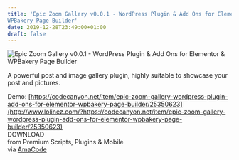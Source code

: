 ```yaml
---
title: 'Epic Zoom Gallery v0.0.1 - WordPress Plugin & Add Ons for Elementor &
WPBakery Page Builder'
date: 2019-12-28T23:49:00+01:00
draft: false
---
```


![Epic Zoom Gallery v0.0.1 - WordPress Plugin & Add Ons for Elementor & WPBakery Page Builder](http://www.codelist.cc/uploads/posts/2019-12/1577549344_epic-zoom-gallery.jpg "Epic Zoom Gallery v0.0.1 - WordPress Plugin & Add Ons for Elementor & WPBakery Page Builder")  
  
A powerful post and image gallery plugin, highly suitable to showcase your post and pictures.  
  
Demo: [https://codecanyon.net/item/epic-zoom-gallery-wordpress-plugin-add-ons-for-elementor-wpbakery-page-builder/25350623](http://www.lolinez.com/?https://codecanyon.net/item/epic-zoom-gallery-wordpress-plugin-add-ons-for-elementor-wpbakery-page-builder/25350623)  
DOWNLOAD  
from Premium Scripts, Plugins & Mobile  
via [AmaCode](https://amazcode.ooo)